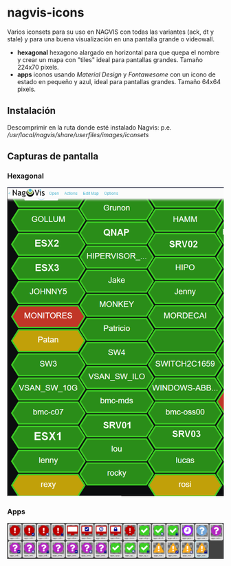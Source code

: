 # nagvis-icons
Varios iconsets para su uso en NAGVIS con todas las variantes (ack, dt y stale) y para una buena visualización en una pantalla grande o videowall.
- **hexagonal** hexagono alargado en horizontal para que quepa el nombre y crear un mapa con "tiles" ideal para pantallas grandes. Tamaño 224x70 pixels.
- **apps** iconos usando *Material Design* y *Fontawesome* con un icono de estado en pequeño y azul, ideal para pantallas grandes. Tamaño 64x64 pixels.

## Instalación
Descomprimir en la ruta donde esté instalado Nagvis: p.e. */usr/local/nagvis/share/userfiles/images/iconsets*

## Capturas de pantalla
### Hexagonal
![](hexagonal-screenshot.png)

### Apps
![](apps-screenshot.png)

